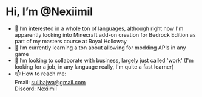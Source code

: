 # Hi, I’m @Nexiimil
- 👀 I’m interested in a whole ton of languages, although right now I'm apparently looking into Minecraft add-on creation for Bedrock Edition as part of my masters course at Royal Holloway
- 🌱 I’m currently learning a ton about allowing for modding APIs in any game
- 💞️ I’m looking to collaborate with business, largely just called 'work' (I'm looking for a job, in any language really, I'm quite a fast learner)
- 📫 How to reach me:  
Email: sulibajwa@gmail.com  
Discord: Nexiimil

  
